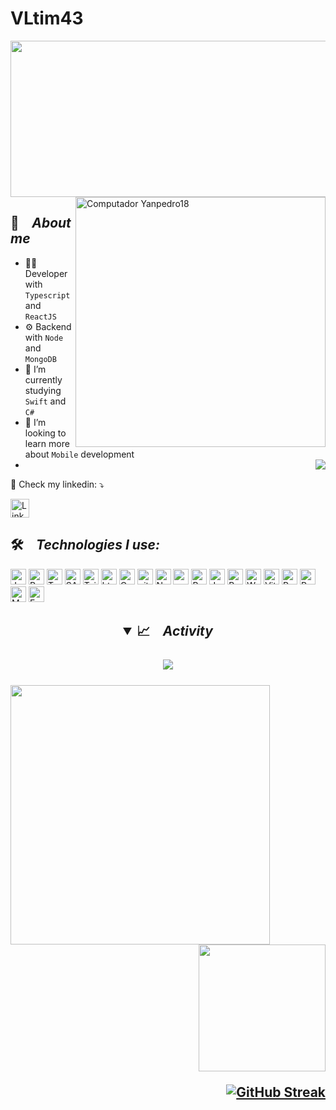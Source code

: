 # VLtim43
<img src="./ezgif.com-gif-maker.gif"  width="1000px" height="250px"> 
<img src="https://www.alura.com.br/assets/img/imersoes/carreira-tech/submarino-recorte-2-red.1598018822.png" min-width="400px" max-width="400px" width="400px" align="right" alt="Computador Yanpedro18">

<h2>📇 &ensp; <i>About me</i></h2>

- 👨‍💻 Developer with `Typescript` and `ReactJS`
- ⚙️ Backend with `Node` and `MongoDB`
- 🔭 I’m currently studying `Swift` and `C#`
- 👯 I’m looking to learn more about `Mobile` development 
- <img  src="./thoughtworks-gif_dribbble.gif" align="right" />


<p align="left">
  💌 Check my linkedin: ⤵️
</p>

<p align="left">
  <a href="https://www.linkedin.com/in/fernando-valentim-619338237/" target="_blank"><img alt="LinkedIn" src="https://img.shields.io/badge/linkedin-%230077B5.svg?&style=for-the-badge&logo=linkedin&logoColor=white"  height="30px"/></a>
</p>  



<h2>🛠️ &ensp; <i>Technologies I use:</i></h2>


<p>
<img alt="Javascript" src="https://img.shields.io/badge/JavaScript-323330?style=for-the-badge&logo=javascript&logoColor=F7DF1E"  height="25px"/>
<img alt="React" src="https://img.shields.io/badge/React-20232A?style=for-the-badge&logo=react&logoColor=61DAFB" height="25px"/>
<img alt="Typescript" src="https://img.shields.io/badge/typescript-%23007ACC.svg?style=for-the-badge&logo=typescript&logoColor=white" height="25px"/>
<img alt="SASS" src="https://img.shields.io/badge/SASS-hotpink.svg?style=for-the-badge&logo=SASS&logoColor=white" height="25px"/>
<img alt="Tailwindcss" src="https://img.shields.io/badge/tailwindcss-%2338B2AC.svg?style=for-the-badge&logo=tailwind-css&logoColor=white" height="25px"/>
<img alt="html5" src="https://img.shields.io/badge/HTML5-E34F26?style=for-the-badge&logo=html5&logoColor=white" height="25px"/>
<img alt="Css3" src="https://img.shields.io/badge/CSS3-1572B6?style=for-the-badge&logo=css3&logoColor=white" height="25px"/>
<img alt="git" src="https://img.shields.io/badge/-Git-F05032?style=flat-square&logo=git&logoColor=white" height="25px"/>
<img alt="Nodejs" src="https://img.shields.io/badge/-Nodejs-43853d?style=flat-square&logo=Node.js&logoColor=white"  height="25px"/>
<img alt="npm" src="https://img.shields.io/badge/NPM-%23000000.svg?style=for-the-badge&logo=npm&logoColor=white" height="25px"/>
<img alt="Bootstrap" src="https://img.shields.io/badge/Bootstrap-563D7C?style=for-the-badge&logo=bootstrap&logoColor=white" height="25px"/>
<img alt="Java" src="https://img.shields.io/badge/java-%23ED8B00.svg?style=for-the-badge&logo=java&logoColor=white" height="25px"/>
<img alt="Brave browser" src="https://img.shields.io/badge/-Brave_Browser-FB542B?style=flat-square&logo=brave&logoColor=white" height="25px"/>
<img alt="WebPack" src="https://img.shields.io/badge/webpack-%238DD6F9.svg?style=for-the-badge&logo=webpack&logoColor=black" height="25px"/>
<img alt="Vite" src="https://img.shields.io/badge/vite-%23646CFF.svg?style=for-the-badge&logo=vite&logoColor=white" height="25px"/>
<img alt="PostGres" src="https://img.shields.io/badge/postgres-%23316192.svg?style=for-the-badge&logo=postgresql&logoColor=white" height="25px"/>
<img alt="Postman" src="https://img.shields.io/badge/Postman-FF6C37?style=for-the-badge&logo=postman&logoColor=white" height="25px"/>
<img alt="MongoDB" src="https://img.shields.io/badge/MongoDB-%234ea94b.svg?style=for-the-badge&logo=mongodb&logoColor=white" height="25px"/> 
<img alt="Express" src="https://img.shields.io/badge/express.js-%23404d59.svg?style=for-the-badge&logo=express&logoColor=%2361DAFB)" height="25px"/> 
</p>



<h2 align="center">
<details open>
<summary>📈 &ensp; <i>Activity</i></summary>
<br>
<img align="center" src="https://github-readme-activity-graph.vercel.app/graph?username=VLtim43&theme=tokyo-night&hide_border=true&show_icons=true">
<br><br>
<img align="left" height="415px" src="https://github-readme-stats.vercel.app/api/top-langs/?username=VLtim43&langs_count=8&theme=tokyonight&hide_border=true"> 
<div align="right">
<img height="203px" src="https://github-readme-stats.vercel.app/api?username=VLtim43&show_icons=true&custom_title=VLtim43's%20Github%20Stats&theme=tokyonight&hide_border=true"> 
  
[![GitHub Streak](https://github-readme-streak-stats.herokuapp.com?user=FernandoValentim43&theme=tokyonight&hide_border=true)](https://git.io/streak-stats)  
</div>
  
</details>
<br>

